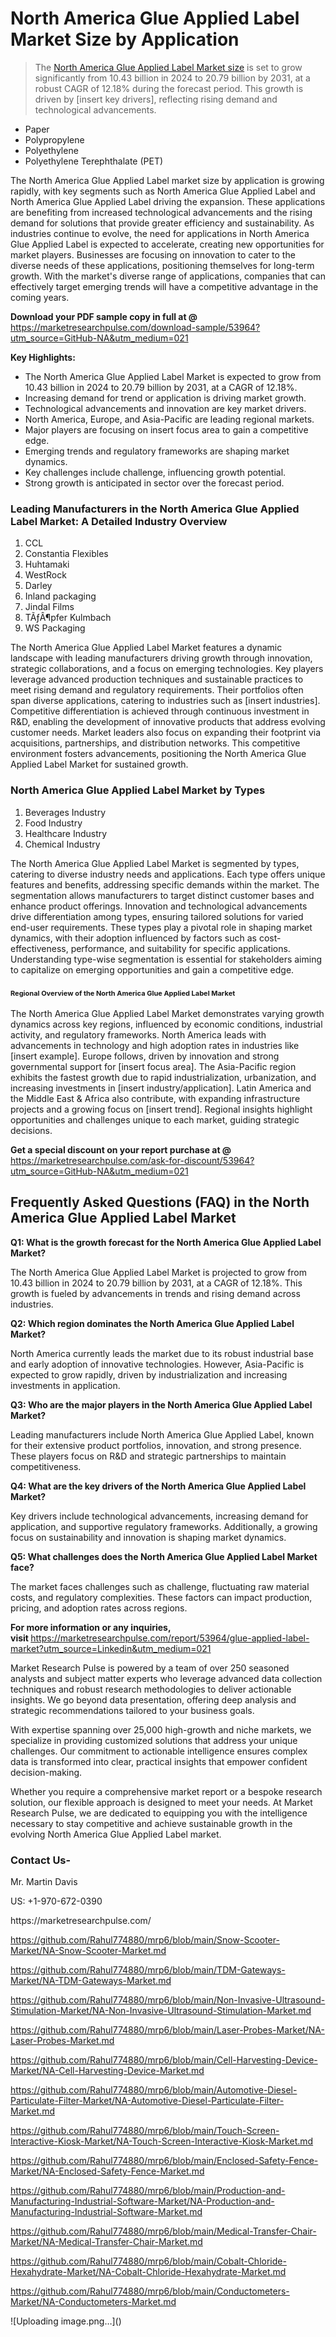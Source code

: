 <h1>North America Glue Applied Label Market&nbsp;Size by Application</h1><blockquote><p>The <a href="https://marketresearchpulse.com/download-sample/53964?utm_source=GitHub-NA&amp;utm_medium=021">North America Glue Applied Label Market size</a> is set to grow significantly from 10.43 billion in 2024 to 20.79 billion by 2031, at a robust CAGR of 12.18% during the forecast period. This growth is driven by [insert key drivers], reflecting rising demand and technological advancements.</p></blockquote><ul><li>Paper<li> Polypropylene<li> Polyethylene<li> Polyethylene Terephthalate (PET)</li></ul><p>The North America Glue Applied Label market size by application is growing rapidly, with key segments such as North America Glue Applied Label and North America Glue Applied Label driving the expansion. These applications are benefiting from increased technological advancements and the rising demand for solutions that provide greater efficiency and sustainability. As industries continue to evolve, the need for applications in North America Glue Applied Label is expected to accelerate, creating new opportunities for market players. Businesses are focusing on innovation to cater to the diverse needs of these applications, positioning themselves for long-term growth. With the market's diverse range of applications, companies that can effectively target emerging trends will have a competitive advantage in the coming years.</p><p><strong>Download your PDF sample copy in full at @ </strong><a href="https://marketresearchpulse.com/download-sample/53964?utm_source=GitHub-NA&amp;utm_medium=021">https://marketresearchpulse.com/download-sample/53964?utm_source=GitHub-NA&amp;utm_medium=021</a></p><p><strong>Key Highlights: </strong></p><ul><li>The North America Glue Applied Label Market is expected to grow from 10.43 billion in 2024 to 20.79 billion by 2031, at a CAGR of 12.18%.</li><li>Increasing demand for trend or application is driving market growth.</li><li>Technological advancements and innovation are key market drivers.</li><li>North America, Europe, and Asia-Pacific are leading regional markets.</li><li>Major players are focusing on insert focus area to gain a competitive edge.</li><li>Emerging trends and regulatory frameworks are shaping market dynamics.</li><li>Key challenges include challenge, influencing growth potential.</li><li>Strong growth is anticipated in sector over the forecast period.</li></ul><h3>Leading Manufacturers in the North America Glue Applied Label Market: A Detailed Industry Overview</h3><ol><li>CCL</li><li>Constantia Flexibles</li><li>Huhtamaki</li><li>WestRock</li><li>Darley</li><li>Inland packaging</li><li>Jindal Films</li><li>TÃƒÂ¶pfer Kulmbach</li><li>WS Packaging</li></ol><div class="flex max-w-full flex-col flex-grow"><div class="min-h-8 text-message flex w-full flex-col items-end gap-2 whitespace-normal break-words [.text-message+&amp;]:mt-5" dir="auto" data-message-author-role="assistant" data-message-id="fd8432e4-4910-450d-b182-61b7bfb0a01f" data-message-model-slug="gpt-4o"><div class="flex w-full flex-col gap-1 empty:hidden first:pt-[3px]"><div class="markdown prose w-full break-words dark:prose-invert light"><p>The North America Glue Applied Label Market features a dynamic landscape with leading manufacturers driving growth through innovation, strategic collaborations, and a focus on emerging technologies. Key players leverage advanced production techniques and sustainable practices to meet rising demand and regulatory requirements. Their portfolios often span diverse applications, catering to industries such as [insert industries]. Competitive differentiation is achieved through continuous investment in R&amp;D, enabling the development of innovative products that address evolving customer needs. Market leaders also focus on expanding their footprint via acquisitions, partnerships, and distribution networks. This competitive environment fosters advancements, positioning the North America Glue Applied Label Market for sustained growth.</p></div></div></div></div><h3>North America Glue Applied Label Market by Types</h3><ol><li>Beverages Industry<li> Food Industry<li> Healthcare Industry<li> Chemical Industry</li></ol><div class="flex max-w-full flex-col flex-grow"><div class="min-h-8 text-message flex w-full flex-col items-end gap-2 whitespace-normal break-words [.text-message+&amp;]:mt-5" dir="auto" data-message-author-role="assistant" data-message-id="084470be-0bb7-4664-bddf-5156b4f41249" data-message-model-slug="gpt-4o-mini"><div class="flex w-full flex-col gap-1 empty:hidden first:pt-[3px]"><div class="markdown prose w-full break-words dark:prose-invert light"><p>The North America Glue Applied Label Market is segmented by types, catering to diverse industry needs and applications. Each type offers unique features and benefits, addressing specific demands within the market. The segmentation allows manufacturers to target distinct customer bases and enhance product offerings. Innovation and technological advancements drive differentiation among types, ensuring tailored solutions for varied end-user requirements. These types play a pivotal role in shaping market dynamics, with their adoption influenced by factors such as cost-effectiveness, performance, and suitability for specific applications. Understanding type-wise segmentation is essential for stakeholders aiming to capitalize on emerging opportunities and gain a competitive edge.</p></div></div></div></div><h3><span style="font-size: 11px;">Regional Overview of the North America Glue Applied Label Market</span></h3><div class="flex max-w-full flex-col flex-grow"><div class="min-h-8 text-message flex w-full flex-col items-end gap-2 whitespace-normal break-words [.text-message+&amp;]:mt-5" dir="auto" data-message-author-role="assistant" data-message-id="e9038762-ce64-4e30-91c9-9bd413514231" data-message-model-slug="gpt-4o-mini"><div class="flex w-full flex-col gap-1 empty:hidden first:pt-[3px]"><div class="markdown prose w-full break-words dark:prose-invert light"><p>The North America Glue Applied Label Market demonstrates varying growth dynamics across key regions, influenced by economic conditions, industrial activity, and regulatory frameworks. North America leads with advancements in technology and high adoption rates in industries like [insert example]. Europe follows, driven by innovation and strong governmental support for [insert focus area]. The Asia-Pacific region exhibits the fastest growth due to rapid industrialization, urbanization, and increasing investments in [insert industry/application]. Latin America and the Middle East &amp; Africa also contribute, with expanding infrastructure projects and a growing focus on [insert trend]. Regional insights highlight opportunities and challenges unique to each market, guiding strategic decisions.</p></div></div></div></div><p><strong>Get a special discount on your report purchase at @ </strong><a href="https://marketresearchpulse.com/ask-for-discount/53964?utm_source=GitHub-NA&amp;utm_medium=021">https://marketresearchpulse.com/ask-for-discount/53964?utm_source=GitHub-NA&amp;utm_medium=021</a></p><h2>Frequently Asked Questions (FAQ) in the North America Glue Applied Label Market</h2><p><strong>Q1: What is the growth forecast for the North America Glue Applied Label Market?</strong></p><p>The North America Glue Applied Label Market is projected to grow from 10.43 billion in 2024 to 20.79 billion by 2031, at a CAGR of 12.18%. This growth is fueled by advancements in trends and rising demand across industries.</p><p><strong>Q2: Which region dominates the North America Glue Applied Label Market?</strong></p><p>North America currently leads the market due to its robust industrial base and early adoption of innovative technologies. However, Asia-Pacific is expected to grow rapidly, driven by industrialization and increasing investments in application.</p><p><strong>Q3: Who are the major players in the North America Glue Applied Label Market?</strong></p><p>Leading manufacturers include North America Glue Applied Label, known for their extensive product portfolios, innovation, and strong presence. These players focus on R&amp;D and strategic partnerships to maintain competitiveness.</p><p><strong>Q4: What are the key drivers of the North America Glue Applied Label Market?</strong></p><p>Key drivers include technological advancements, increasing demand for application, and supportive regulatory frameworks. Additionally, a growing focus on sustainability and innovation is shaping market dynamics.</p><p><strong>Q5: What challenges does the North America Glue Applied Label Market face?</strong></p><p>The market faces challenges such as challenge, fluctuating raw material costs, and regulatory complexities. These factors can impact production, pricing, and adoption rates across regions.</p><p><strong>For more information or any inquiries, visit&nbsp;</strong><a href="https://marketresearchpulse.com/report/53964/glue-applied-label-market?utm_source=Linkedin&utm_medium=021">https://marketresearchpulse.com/report/53964/glue-applied-label-market?utm_source=Linkedin&utm_medium=021</a></p><p>Market Research Pulse is powered by a team of over 250 seasoned analysts and subject matter experts who leverage advanced data collection techniques and robust research methodologies to deliver actionable insights. We go beyond data presentation, offering deep analysis and strategic recommendations tailored to your business goals.</p><p>With expertise spanning over 25,000 high-growth and niche markets, we specialize in providing customized solutions that address your unique challenges. Our commitment to actionable intelligence ensures complex data is transformed into clear, practical insights that empower confident decision-making.</p><p>Whether you require a comprehensive market report or a bespoke research solution, our flexible approach is designed to meet your needs. At Market Research Pulse, we are dedicated to equipping you with the intelligence necessary to stay competitive and achieve sustainable growth in the evolving North America Glue Applied Label market.</p><h3><strong>Contact Us-</strong></h3><p>Mr. Martin Davis</p><p>US: +1-970-672-0390</p><p>https://marketresearchpulse.com/</p><p><a href="https://github.com/Rahul774880/mrp6/blob/main/Snow-Scooter-Market/NA-Snow-Scooter-Market.md">https://github.com/Rahul774880/mrp6/blob/main/Snow-Scooter-Market/NA-Snow-Scooter-Market.md</a></p><p><a href="https://github.com/Rahul774880/mrp6/blob/main/TDM-Gateways-Market/NA-TDM-Gateways-Market.md">https://github.com/Rahul774880/mrp6/blob/main/TDM-Gateways-Market/NA-TDM-Gateways-Market.md</a></p><p><a href="https://github.com/Rahul774880/mrp6/blob/main/Non-Invasive-Ultrasound-Stimulation-Market/NA-Non-Invasive-Ultrasound-Stimulation-Market.md">https://github.com/Rahul774880/mrp6/blob/main/Non-Invasive-Ultrasound-Stimulation-Market/NA-Non-Invasive-Ultrasound-Stimulation-Market.md</a></p><p><a href="https://github.com/Rahul774880/mrp6/blob/main/Laser-Probes-Market/NA-Laser-Probes-Market.md">https://github.com/Rahul774880/mrp6/blob/main/Laser-Probes-Market/NA-Laser-Probes-Market.md</a></p><p><a href="https://github.com/Rahul774880/mrp6/blob/main/Cell-Harvesting-Device-Market/NA-Cell-Harvesting-Device-Market.md">https://github.com/Rahul774880/mrp6/blob/main/Cell-Harvesting-Device-Market/NA-Cell-Harvesting-Device-Market.md</a></p><p><a href="https://github.com/Rahul774880/mrp6/blob/main/Automotive-Diesel-Particulate-Filter-Market/NA-Automotive-Diesel-Particulate-Filter-Market.md">https://github.com/Rahul774880/mrp6/blob/main/Automotive-Diesel-Particulate-Filter-Market/NA-Automotive-Diesel-Particulate-Filter-Market.md</a></p><p><a href="https://github.com/Rahul774880/mrp6/blob/main/Touch-Screen-Interactive-Kiosk-Market/NA-Touch-Screen-Interactive-Kiosk-Market.md">https://github.com/Rahul774880/mrp6/blob/main/Touch-Screen-Interactive-Kiosk-Market/NA-Touch-Screen-Interactive-Kiosk-Market.md</a></p><p><a href="https://github.com/Rahul774880/mrp6/blob/main/Enclosed-Safety-Fence-Market/NA-Enclosed-Safety-Fence-Market.md">https://github.com/Rahul774880/mrp6/blob/main/Enclosed-Safety-Fence-Market/NA-Enclosed-Safety-Fence-Market.md</a></p><p><a href="https://github.com/Rahul774880/mrp6/blob/main/Production-and-Manufacturing-Industrial-Software-Market/NA-Production-and-Manufacturing-Industrial-Software-Market.md">https://github.com/Rahul774880/mrp6/blob/main/Production-and-Manufacturing-Industrial-Software-Market/NA-Production-and-Manufacturing-Industrial-Software-Market.md</a></p><p><a href="https://github.com/Rahul774880/mrp6/blob/main/Medical-Transfer-Chair-Market/NA-Medical-Transfer-Chair-Market.md">https://github.com/Rahul774880/mrp6/blob/main/Medical-Transfer-Chair-Market/NA-Medical-Transfer-Chair-Market.md</a></p><p><a href="https://github.com/Rahul774880/mrp6/blob/main/Cobalt-Chloride-Hexahydrate-Market/NA-Cobalt-Chloride-Hexahydrate-Market.md">https://github.com/Rahul774880/mrp6/blob/main/Cobalt-Chloride-Hexahydrate-Market/NA-Cobalt-Chloride-Hexahydrate-Market.md</a></p><p><a href="https://github.com/Rahul774880/mrp6/blob/main/Conductometers-Market/NA-Conductometers-Market.md">https://github.com/Rahul774880/mrp6/blob/main/Conductometers-Market/NA-Conductometers-Market.md</a></p>
![Uploading image.png…]()
